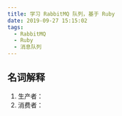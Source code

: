 ```yaml
---
title: 学习 RabbitMQ 队列，基于 Ruby
date: 2019-09-27 15:15:02
tags:
  - RabbitMQ
  - Ruby
  - 消息队列
---
```


## 名词解释

1. 生产者：
2. 消费者：
